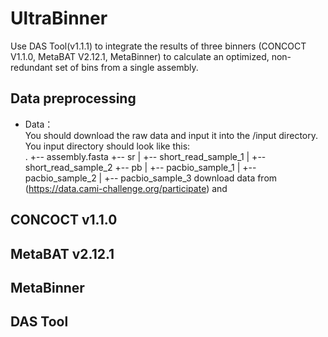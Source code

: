 # UltraBinner

Use DAS Tool(v1.1.1) to integrate the results of three binners (CONCOCT V1.1.0, MetaBAT V2.12.1, MetaBinner) to calculate an optimized, non-redundant set of bins from a single assembly. 

## Data preprocessing
* Data：<br>
You should download the raw data and input it into the /input directory. You input directory should look like this:<br>
    .
        +-- assembly.fasta
        +-- sr
        |   +-- short_read_sample_1
        |   +-- short_read_sample_2
        +-- pb
        |   +-- pacbio_sample_1
        |   +-- pacbio_sample_2
        |   +-- pacbio_sample_3
download data from (https://data.cami-challenge.org/participate) and 
## CONCOCT v1.1.0

## MetaBAT v2.12.1

## MetaBinner

## DAS Tool
